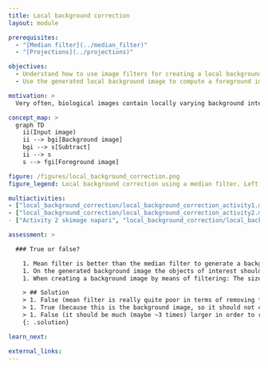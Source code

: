 ```yaml
---
title: Local background correction
layout: module

prerequisites:
  - "[Median filter](../median_filter)"
  - "[Projections](../projections)"

objectives:
  - Understand how to use image filters for creating a local background image
  - Use the generated local background image to compute a foreground image

motivation: >
  Very often, biological images contain locally varying background intensities. This hampers both segmentation and intensity quantification. However, often it is possible to generate a background image that can be subtracted in order to yield a foreground image with zero background. It is very important to know about this, because removing spatially varying background is a prevalent task in bioimage analysis.

concept_map: >
  graph TD
    ii(Input image)
    ii --> bgi[Background image]
    bgi --> s[Subtract]
    ii --> s
    s --> fgi[Foreground image]

figure: /figures/local_background_correction.png
figure_legend: Local background correction using a median filter. Left - Raw data. Middle - Median filtered image (background). Right - Difference image (foreground).

multiactivities:
- ["local_background_correction/local_background_correction_activity1.md", [["Activity 1 ImageJ GUI", "local_background_correction/local_background_correction_imagejgui.md", "markdown"], ["Activity 1 ImageJ Macro", "local_background_correction/local_background_correction_imagejmacro.ijm", "java"], ["Activity 1 skimage napari", "local_background_correction/local_background_correction_activity1_skimage_napari.py", "python"]]]					
- ["local_background_correction/local_background_correction_activity2.md", [["Activity 2 ImageJ GUI", "local_background_correction/local_background_correction_activity2_gui.md", "markdown"], ["Activity 2 ImageJ Macro", "local_background_correction/local_background_correction_activity2_macro.ijm", "java"], ["Activity 2 ImageJ Jython", "local_background_correction/local_background_correction_activity2_jython.py", "python"], 
- ["Activity 2 skimage napari", "local_background_correction/local_background_correction_activity2_skimage_napari.py", "python"]]]

assessment: >

  ### True or false?

    1. Mean filter is better than the median filter to generate a background image.
    1. On the generated background image the objects of interest should not be visible.
    1. When creating a background image by means of filtering: The size of the filter's structuring element should be much smaller than the size of the objects.

    > ## Solution
    > 1. False (mean filter is really quite poor in terms of removing foreground information)
    > 1. True (because this is the background image, so it should not contain any foreground information)
    > 1. False (it should be much (maybe ~3 times) larger in order to remove the objects from the image)
    {: .solution}

learn_next:

external_links:
---
```


